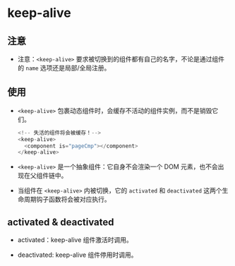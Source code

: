 # keep-alive

## 注意

*   注意：`<keep-alive>` 要求被切换到的组件都有自己的名字，不论是通过组件的 `name` 选项还是局部/全局注册。

## 使用

*   `<keep-alive>` 包裹动态组件时，会缓存不活动的组件实例，而不是销毁它们。

    ```javascript
    <!-- 失活的组件将会被缓存！-->
    <keep-alive>
      <component is="pageCmp"></component>
    </keep-alive>
    ```

*   `<keep-alive>` 是一个抽象组件：它自身不会渲染一个 DOM 元素，也不会出现在父组件链中。

*   当组件在 `<keep-alive>` 内被切换，它的 `activated` 和 `deactivated` 这两个生命周期钩子函数将会被对应执行。

## activated & deactivated

*   activated：keep-alive 组件激活时调用。

*   deactivated: keep-alive 组件停用时调用。

